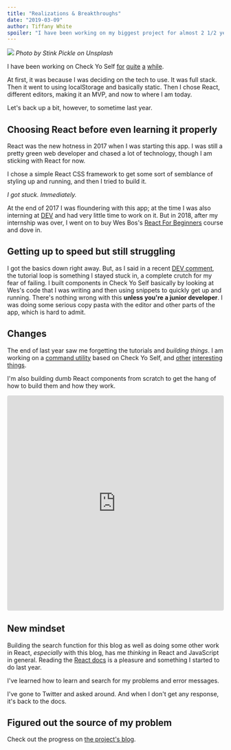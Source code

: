 ```yaml
---
title: "Realizations & Breakthroughs"
date: "2019-03-09"
author: Tiffany White
spoiler: "I have been working on my biggest project for almost 2 1/2 years. Now I'm ready to finish it. Here's what I learned along the way."
---
```


![](https://res.cloudinary.com/twhiteblog/image/upload/v1552095405/Header%20Images/stink-pickle-5003-unsplash_1.jpg)
*Photo by Stink Pickle on Unsplash*

I have been working on Check Yo Self [for](https://checkyoself-docs.netlify.com/blog/2018/07/22/v1-almost-complete.html) [quite](https://checkyoself-docs.netlify.com/blog/2018/09/04/fixing-components.html) [a](https://checkyoself-docs.netlify.com/blog/2018/09/21/v1-weekend-push.html) [while](https://checkyoself-docs.netlify.com/blog/2019/01/25/rewriting-with-md-draftjs.html).

At first, it was because I was deciding on the tech to use. It was full stack. Then it went to using localStorage and basically static. Then I chose React, different editors, making it an MVP, and now to where I am today.

Let's back up a bit, however, to sometime last year.

## Choosing React before even learning it properly

React was the new hotness in 2017 when I was starting this app. I was still a pretty green web developer and chased a lot of technology, though I am sticking with React for now.

I chose a simple React CSS framework to get some sort of semblance of styling up and running, and then I tried to build it.

*I got stuck. Immediately.*

At the end of 2017 I was floundering with this app; at the time I was also interning at [DEV](https://dev.to) and had very little time to work on it. But in 2018, after my internship was over, I went on to buy Wes Bos's [React For Beginners](https://reactforbeginners.com/) course and dove in.

## Getting up to speed but still struggling

I got the basics down right away. But, as I said in a recent [DEV comment](https://dev.to/twhite/comment/9ac9), the tutorial loop is something I stayed stuck in, a complete crutch for my fear of failing. I built components in Check Yo Self basically by looking at Wes's code that I was writing and then using snippets to quickly get up and running. There's nothing wrong with this **unless you're a junior developer**. I was doing some serious copy pasta with the editor and other parts of the app, which is hard to admit.

## Changes

The end of last year saw me forgetting the tutorials and *building things*. I am working on a [command utility](https://checkyoself-cli.netlify.com/docs/doc1.html) based on Check Yo Self, and [other](https://writegoodcomp-docs.netlify.com/docs/doc1.html)
[interesting things](https://github.com/twhite96/gatsby-starter-blog-new-post).

I'm also building dumb React components from scratch to get the hang of how to build them and how they work.

<iframe src="https://codesandbox.io/embed/1yk8xw72jl?autoresize=1&fontsize=18" style="width:100%; height:500px; border:0; border-radius: 4px; overflow:hidden;" sandbox="allow-modals allow-forms allow-popups allow-scripts allow-same-origin"></iframe>

## New mindset

Building the search function for this blog as well as doing some other work in React, *especially* with this blog, has me *thinking* in React and JavaScript in general. Reading the [React docs](https://reactjs.org/docs/getting-started.html) is a pleasure and something I started to do last year.

I've learned how to learn and search for my problems and error messages.

I've gone to Twitter and asked around. And when I don't get any response, it's back to the docs.

## Figured out the source of my problem

Check out the progress on [the project's blog](https://checkyoself-docs.netlify.com/blog/2019/03/10/text-component-issue-number-one-solved.html).



